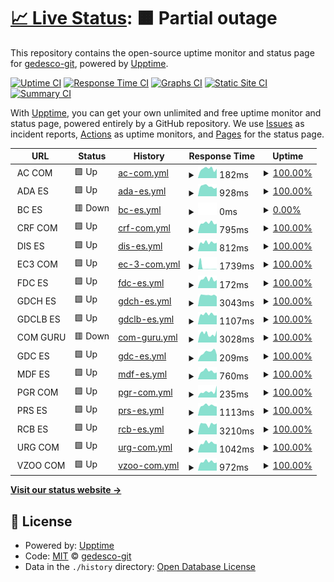 # [📈 Live Status](https://demo.upptime.js.org): <!--live status--> **🟧 Partial outage**

This repository contains the open-source uptime monitor and status page for [gedesco-git](https://demo.upptime.js.org), powered by [Upptime](https://github.com/upptime/upptime).

[![Uptime CI](https://github.com/gedesco-git/uptime/workflows/Uptime%20CI/badge.svg)](https://github.com/gedesco-git/uptime/actions?query=workflow%3A%22Uptime+CI%22)
[![Response Time CI](https://github.com/gedesco-git/uptime/workflows/Response%20Time%20CI/badge.svg)](https://github.com/gedesco-git/uptime/actions?query=workflow%3A%22Response+Time+CI%22)
[![Graphs CI](https://github.com/gedesco-git/uptime/workflows/Graphs%20CI/badge.svg)](https://github.com/gedesco-git/uptime/actions?query=workflow%3A%22Graphs+CI%22)
[![Static Site CI](https://github.com/gedesco-git/uptime/workflows/Static%20Site%20CI/badge.svg)](https://github.com/gedesco-git/uptime/actions?query=workflow%3A%22Static+Site+CI%22)
[![Summary CI](https://github.com/gedesco-git/uptime/workflows/Summary%20CI/badge.svg)](https://github.com/gedesco-git/uptime/actions?query=workflow%3A%22Summary+CI%22)

With [Upptime](https://upptime.js.org), you can get your own unlimited and free uptime monitor and status page, powered entirely by a GitHub repository. We use [Issues](https://github.com/gedesco-git/uptime/issues) as incident reports, [Actions](https://github.com/gedesco-git/uptime/actions) as uptime monitors, and [Pages](https://demo.upptime.js.org) for the status page.

<!--start: status pages-->
<!-- This summary is generated by Upptime (https://github.com/upptime/upptime) -->
<!-- Do not edit this manually, your changes will be overwritten -->
<!-- prettier-ignore -->
| URL | Status | History | Response Time | Uptime |
| --- | ------ | ------- | ------------- | ------ |
| <img alt="" src="https://icons.duckduckgo.com/ip3/null.ico" height="13"> AC COM | 🟩 Up | [ac-com.yml](https://github.com/gedesco-git/uptime/commits/HEAD/history/ac-com.yml) | <details><summary><img alt="Response time graph" src="./graphs/ac-com/response-time-week.png" height="20"> 182ms</summary><br><a href="https://gedesco-git.github.io/uptime/history/ac-com"><img alt="Response time 354" src="https://img.shields.io/endpoint?url=https%3A%2F%2Fraw.githubusercontent.com%2Fgedesco-git%2Fuptime%2FHEAD%2Fapi%2Fac-com%2Fresponse-time.json"></a><br><a href="https://gedesco-git.github.io/uptime/history/ac-com"><img alt="24-hour response time 184" src="https://img.shields.io/endpoint?url=https%3A%2F%2Fraw.githubusercontent.com%2Fgedesco-git%2Fuptime%2FHEAD%2Fapi%2Fac-com%2Fresponse-time-day.json"></a><br><a href="https://gedesco-git.github.io/uptime/history/ac-com"><img alt="7-day response time 182" src="https://img.shields.io/endpoint?url=https%3A%2F%2Fraw.githubusercontent.com%2Fgedesco-git%2Fuptime%2FHEAD%2Fapi%2Fac-com%2Fresponse-time-week.json"></a><br><a href="https://gedesco-git.github.io/uptime/history/ac-com"><img alt="30-day response time 201" src="https://img.shields.io/endpoint?url=https%3A%2F%2Fraw.githubusercontent.com%2Fgedesco-git%2Fuptime%2FHEAD%2Fapi%2Fac-com%2Fresponse-time-month.json"></a><br><a href="https://gedesco-git.github.io/uptime/history/ac-com"><img alt="1-year response time 246" src="https://img.shields.io/endpoint?url=https%3A%2F%2Fraw.githubusercontent.com%2Fgedesco-git%2Fuptime%2FHEAD%2Fapi%2Fac-com%2Fresponse-time-year.json"></a></details> | <details><summary><a href="https://gedesco-git.github.io/uptime/history/ac-com">100.00%</a></summary><a href="https://gedesco-git.github.io/uptime/history/ac-com"><img alt="All-time uptime 99.99%" src="https://img.shields.io/endpoint?url=https%3A%2F%2Fraw.githubusercontent.com%2Fgedesco-git%2Fuptime%2FHEAD%2Fapi%2Fac-com%2Fuptime.json"></a><br><a href="https://gedesco-git.github.io/uptime/history/ac-com"><img alt="24-hour uptime 100.00%" src="https://img.shields.io/endpoint?url=https%3A%2F%2Fraw.githubusercontent.com%2Fgedesco-git%2Fuptime%2FHEAD%2Fapi%2Fac-com%2Fuptime-day.json"></a><br><a href="https://gedesco-git.github.io/uptime/history/ac-com"><img alt="7-day uptime 100.00%" src="https://img.shields.io/endpoint?url=https%3A%2F%2Fraw.githubusercontent.com%2Fgedesco-git%2Fuptime%2FHEAD%2Fapi%2Fac-com%2Fuptime-week.json"></a><br><a href="https://gedesco-git.github.io/uptime/history/ac-com"><img alt="30-day uptime 100.00%" src="https://img.shields.io/endpoint?url=https%3A%2F%2Fraw.githubusercontent.com%2Fgedesco-git%2Fuptime%2FHEAD%2Fapi%2Fac-com%2Fuptime-month.json"></a><br><a href="https://gedesco-git.github.io/uptime/history/ac-com"><img alt="1-year uptime 100.00%" src="https://img.shields.io/endpoint?url=https%3A%2F%2Fraw.githubusercontent.com%2Fgedesco-git%2Fuptime%2FHEAD%2Fapi%2Fac-com%2Fuptime-year.json"></a></details>
| <img alt="" src="https://icons.duckduckgo.com/ip3/null.ico" height="13"> ADA ES | 🟩 Up | [ada-es.yml](https://github.com/gedesco-git/uptime/commits/HEAD/history/ada-es.yml) | <details><summary><img alt="Response time graph" src="./graphs/ada-es/response-time-week.png" height="20"> 928ms</summary><br><a href="https://gedesco-git.github.io/uptime/history/ada-es"><img alt="Response time 1325" src="https://img.shields.io/endpoint?url=https%3A%2F%2Fraw.githubusercontent.com%2Fgedesco-git%2Fuptime%2FHEAD%2Fapi%2Fada-es%2Fresponse-time.json"></a><br><a href="https://gedesco-git.github.io/uptime/history/ada-es"><img alt="24-hour response time 810" src="https://img.shields.io/endpoint?url=https%3A%2F%2Fraw.githubusercontent.com%2Fgedesco-git%2Fuptime%2FHEAD%2Fapi%2Fada-es%2Fresponse-time-day.json"></a><br><a href="https://gedesco-git.github.io/uptime/history/ada-es"><img alt="7-day response time 928" src="https://img.shields.io/endpoint?url=https%3A%2F%2Fraw.githubusercontent.com%2Fgedesco-git%2Fuptime%2FHEAD%2Fapi%2Fada-es%2Fresponse-time-week.json"></a><br><a href="https://gedesco-git.github.io/uptime/history/ada-es"><img alt="30-day response time 1026" src="https://img.shields.io/endpoint?url=https%3A%2F%2Fraw.githubusercontent.com%2Fgedesco-git%2Fuptime%2FHEAD%2Fapi%2Fada-es%2Fresponse-time-month.json"></a><br><a href="https://gedesco-git.github.io/uptime/history/ada-es"><img alt="1-year response time 1161" src="https://img.shields.io/endpoint?url=https%3A%2F%2Fraw.githubusercontent.com%2Fgedesco-git%2Fuptime%2FHEAD%2Fapi%2Fada-es%2Fresponse-time-year.json"></a></details> | <details><summary><a href="https://gedesco-git.github.io/uptime/history/ada-es">100.00%</a></summary><a href="https://gedesco-git.github.io/uptime/history/ada-es"><img alt="All-time uptime 99.93%" src="https://img.shields.io/endpoint?url=https%3A%2F%2Fraw.githubusercontent.com%2Fgedesco-git%2Fuptime%2FHEAD%2Fapi%2Fada-es%2Fuptime.json"></a><br><a href="https://gedesco-git.github.io/uptime/history/ada-es"><img alt="24-hour uptime 100.00%" src="https://img.shields.io/endpoint?url=https%3A%2F%2Fraw.githubusercontent.com%2Fgedesco-git%2Fuptime%2FHEAD%2Fapi%2Fada-es%2Fuptime-day.json"></a><br><a href="https://gedesco-git.github.io/uptime/history/ada-es"><img alt="7-day uptime 100.00%" src="https://img.shields.io/endpoint?url=https%3A%2F%2Fraw.githubusercontent.com%2Fgedesco-git%2Fuptime%2FHEAD%2Fapi%2Fada-es%2Fuptime-week.json"></a><br><a href="https://gedesco-git.github.io/uptime/history/ada-es"><img alt="30-day uptime 100.00%" src="https://img.shields.io/endpoint?url=https%3A%2F%2Fraw.githubusercontent.com%2Fgedesco-git%2Fuptime%2FHEAD%2Fapi%2Fada-es%2Fuptime-month.json"></a><br><a href="https://gedesco-git.github.io/uptime/history/ada-es"><img alt="1-year uptime 99.98%" src="https://img.shields.io/endpoint?url=https%3A%2F%2Fraw.githubusercontent.com%2Fgedesco-git%2Fuptime%2FHEAD%2Fapi%2Fada-es%2Fuptime-year.json"></a></details>
| <img alt="" src="https://icons.duckduckgo.com/ip3/null.ico" height="13"> BC ES | 🟥 Down | [bc-es.yml](https://github.com/gedesco-git/uptime/commits/HEAD/history/bc-es.yml) | <details><summary><img alt="Response time graph" src="./graphs/bc-es/response-time-week.png" height="20"> 0ms</summary><br><a href="https://gedesco-git.github.io/uptime/history/bc-es"><img alt="Response time 1588" src="https://img.shields.io/endpoint?url=https%3A%2F%2Fraw.githubusercontent.com%2Fgedesco-git%2Fuptime%2FHEAD%2Fapi%2Fbc-es%2Fresponse-time.json"></a><br><a href="https://gedesco-git.github.io/uptime/history/bc-es"><img alt="24-hour response time 0" src="https://img.shields.io/endpoint?url=https%3A%2F%2Fraw.githubusercontent.com%2Fgedesco-git%2Fuptime%2FHEAD%2Fapi%2Fbc-es%2Fresponse-time-day.json"></a><br><a href="https://gedesco-git.github.io/uptime/history/bc-es"><img alt="7-day response time 0" src="https://img.shields.io/endpoint?url=https%3A%2F%2Fraw.githubusercontent.com%2Fgedesco-git%2Fuptime%2FHEAD%2Fapi%2Fbc-es%2Fresponse-time-week.json"></a><br><a href="https://gedesco-git.github.io/uptime/history/bc-es"><img alt="30-day response time 0" src="https://img.shields.io/endpoint?url=https%3A%2F%2Fraw.githubusercontent.com%2Fgedesco-git%2Fuptime%2FHEAD%2Fapi%2Fbc-es%2Fresponse-time-month.json"></a><br><a href="https://gedesco-git.github.io/uptime/history/bc-es"><img alt="1-year response time 1148" src="https://img.shields.io/endpoint?url=https%3A%2F%2Fraw.githubusercontent.com%2Fgedesco-git%2Fuptime%2FHEAD%2Fapi%2Fbc-es%2Fresponse-time-year.json"></a></details> | <details><summary><a href="https://gedesco-git.github.io/uptime/history/bc-es">0.00%</a></summary><a href="https://gedesco-git.github.io/uptime/history/bc-es"><img alt="All-time uptime 58.24%" src="https://img.shields.io/endpoint?url=https%3A%2F%2Fraw.githubusercontent.com%2Fgedesco-git%2Fuptime%2FHEAD%2Fapi%2Fbc-es%2Fuptime.json"></a><br><a href="https://gedesco-git.github.io/uptime/history/bc-es"><img alt="24-hour uptime 0.00%" src="https://img.shields.io/endpoint?url=https%3A%2F%2Fraw.githubusercontent.com%2Fgedesco-git%2Fuptime%2FHEAD%2Fapi%2Fbc-es%2Fuptime-day.json"></a><br><a href="https://gedesco-git.github.io/uptime/history/bc-es"><img alt="7-day uptime 0.00%" src="https://img.shields.io/endpoint?url=https%3A%2F%2Fraw.githubusercontent.com%2Fgedesco-git%2Fuptime%2FHEAD%2Fapi%2Fbc-es%2Fuptime-week.json"></a><br><a href="https://gedesco-git.github.io/uptime/history/bc-es"><img alt="30-day uptime 1.38%" src="https://img.shields.io/endpoint?url=https%3A%2F%2Fraw.githubusercontent.com%2Fgedesco-git%2Fuptime%2FHEAD%2Fapi%2Fbc-es%2Fuptime-month.json"></a><br><a href="https://gedesco-git.github.io/uptime/history/bc-es"><img alt="1-year uptime 46.84%" src="https://img.shields.io/endpoint?url=https%3A%2F%2Fraw.githubusercontent.com%2Fgedesco-git%2Fuptime%2FHEAD%2Fapi%2Fbc-es%2Fuptime-year.json"></a></details>
| <img alt="" src="https://icons.duckduckgo.com/ip3/null.ico" height="13"> CRF COM | 🟩 Up | [crf-com.yml](https://github.com/gedesco-git/uptime/commits/HEAD/history/crf-com.yml) | <details><summary><img alt="Response time graph" src="./graphs/crf-com/response-time-week.png" height="20"> 795ms</summary><br><a href="https://gedesco-git.github.io/uptime/history/crf-com"><img alt="Response time 909" src="https://img.shields.io/endpoint?url=https%3A%2F%2Fraw.githubusercontent.com%2Fgedesco-git%2Fuptime%2FHEAD%2Fapi%2Fcrf-com%2Fresponse-time.json"></a><br><a href="https://gedesco-git.github.io/uptime/history/crf-com"><img alt="24-hour response time 736" src="https://img.shields.io/endpoint?url=https%3A%2F%2Fraw.githubusercontent.com%2Fgedesco-git%2Fuptime%2FHEAD%2Fapi%2Fcrf-com%2Fresponse-time-day.json"></a><br><a href="https://gedesco-git.github.io/uptime/history/crf-com"><img alt="7-day response time 795" src="https://img.shields.io/endpoint?url=https%3A%2F%2Fraw.githubusercontent.com%2Fgedesco-git%2Fuptime%2FHEAD%2Fapi%2Fcrf-com%2Fresponse-time-week.json"></a><br><a href="https://gedesco-git.github.io/uptime/history/crf-com"><img alt="30-day response time 850" src="https://img.shields.io/endpoint?url=https%3A%2F%2Fraw.githubusercontent.com%2Fgedesco-git%2Fuptime%2FHEAD%2Fapi%2Fcrf-com%2Fresponse-time-month.json"></a><br><a href="https://gedesco-git.github.io/uptime/history/crf-com"><img alt="1-year response time 957" src="https://img.shields.io/endpoint?url=https%3A%2F%2Fraw.githubusercontent.com%2Fgedesco-git%2Fuptime%2FHEAD%2Fapi%2Fcrf-com%2Fresponse-time-year.json"></a></details> | <details><summary><a href="https://gedesco-git.github.io/uptime/history/crf-com">100.00%</a></summary><a href="https://gedesco-git.github.io/uptime/history/crf-com"><img alt="All-time uptime 99.98%" src="https://img.shields.io/endpoint?url=https%3A%2F%2Fraw.githubusercontent.com%2Fgedesco-git%2Fuptime%2FHEAD%2Fapi%2Fcrf-com%2Fuptime.json"></a><br><a href="https://gedesco-git.github.io/uptime/history/crf-com"><img alt="24-hour uptime 100.00%" src="https://img.shields.io/endpoint?url=https%3A%2F%2Fraw.githubusercontent.com%2Fgedesco-git%2Fuptime%2FHEAD%2Fapi%2Fcrf-com%2Fuptime-day.json"></a><br><a href="https://gedesco-git.github.io/uptime/history/crf-com"><img alt="7-day uptime 100.00%" src="https://img.shields.io/endpoint?url=https%3A%2F%2Fraw.githubusercontent.com%2Fgedesco-git%2Fuptime%2FHEAD%2Fapi%2Fcrf-com%2Fuptime-week.json"></a><br><a href="https://gedesco-git.github.io/uptime/history/crf-com"><img alt="30-day uptime 100.00%" src="https://img.shields.io/endpoint?url=https%3A%2F%2Fraw.githubusercontent.com%2Fgedesco-git%2Fuptime%2FHEAD%2Fapi%2Fcrf-com%2Fuptime-month.json"></a><br><a href="https://gedesco-git.github.io/uptime/history/crf-com"><img alt="1-year uptime 99.98%" src="https://img.shields.io/endpoint?url=https%3A%2F%2Fraw.githubusercontent.com%2Fgedesco-git%2Fuptime%2FHEAD%2Fapi%2Fcrf-com%2Fuptime-year.json"></a></details>
| <img alt="" src="https://icons.duckduckgo.com/ip3/null.ico" height="13"> DIS ES | 🟩 Up | [dis-es.yml](https://github.com/gedesco-git/uptime/commits/HEAD/history/dis-es.yml) | <details><summary><img alt="Response time graph" src="./graphs/dis-es/response-time-week.png" height="20"> 812ms</summary><br><a href="https://gedesco-git.github.io/uptime/history/dis-es"><img alt="Response time 933" src="https://img.shields.io/endpoint?url=https%3A%2F%2Fraw.githubusercontent.com%2Fgedesco-git%2Fuptime%2FHEAD%2Fapi%2Fdis-es%2Fresponse-time.json"></a><br><a href="https://gedesco-git.github.io/uptime/history/dis-es"><img alt="24-hour response time 788" src="https://img.shields.io/endpoint?url=https%3A%2F%2Fraw.githubusercontent.com%2Fgedesco-git%2Fuptime%2FHEAD%2Fapi%2Fdis-es%2Fresponse-time-day.json"></a><br><a href="https://gedesco-git.github.io/uptime/history/dis-es"><img alt="7-day response time 812" src="https://img.shields.io/endpoint?url=https%3A%2F%2Fraw.githubusercontent.com%2Fgedesco-git%2Fuptime%2FHEAD%2Fapi%2Fdis-es%2Fresponse-time-week.json"></a><br><a href="https://gedesco-git.github.io/uptime/history/dis-es"><img alt="30-day response time 867" src="https://img.shields.io/endpoint?url=https%3A%2F%2Fraw.githubusercontent.com%2Fgedesco-git%2Fuptime%2FHEAD%2Fapi%2Fdis-es%2Fresponse-time-month.json"></a><br><a href="https://gedesco-git.github.io/uptime/history/dis-es"><img alt="1-year response time 956" src="https://img.shields.io/endpoint?url=https%3A%2F%2Fraw.githubusercontent.com%2Fgedesco-git%2Fuptime%2FHEAD%2Fapi%2Fdis-es%2Fresponse-time-year.json"></a></details> | <details><summary><a href="https://gedesco-git.github.io/uptime/history/dis-es">100.00%</a></summary><a href="https://gedesco-git.github.io/uptime/history/dis-es"><img alt="All-time uptime 99.98%" src="https://img.shields.io/endpoint?url=https%3A%2F%2Fraw.githubusercontent.com%2Fgedesco-git%2Fuptime%2FHEAD%2Fapi%2Fdis-es%2Fuptime.json"></a><br><a href="https://gedesco-git.github.io/uptime/history/dis-es"><img alt="24-hour uptime 100.00%" src="https://img.shields.io/endpoint?url=https%3A%2F%2Fraw.githubusercontent.com%2Fgedesco-git%2Fuptime%2FHEAD%2Fapi%2Fdis-es%2Fuptime-day.json"></a><br><a href="https://gedesco-git.github.io/uptime/history/dis-es"><img alt="7-day uptime 100.00%" src="https://img.shields.io/endpoint?url=https%3A%2F%2Fraw.githubusercontent.com%2Fgedesco-git%2Fuptime%2FHEAD%2Fapi%2Fdis-es%2Fuptime-week.json"></a><br><a href="https://gedesco-git.github.io/uptime/history/dis-es"><img alt="30-day uptime 100.00%" src="https://img.shields.io/endpoint?url=https%3A%2F%2Fraw.githubusercontent.com%2Fgedesco-git%2Fuptime%2FHEAD%2Fapi%2Fdis-es%2Fuptime-month.json"></a><br><a href="https://gedesco-git.github.io/uptime/history/dis-es"><img alt="1-year uptime 99.98%" src="https://img.shields.io/endpoint?url=https%3A%2F%2Fraw.githubusercontent.com%2Fgedesco-git%2Fuptime%2FHEAD%2Fapi%2Fdis-es%2Fuptime-year.json"></a></details>
| <img alt="" src="https://icons.duckduckgo.com/ip3/null.ico" height="13"> EC3 COM | 🟩 Up | [ec-3-com.yml](https://github.com/gedesco-git/uptime/commits/HEAD/history/ec-3-com.yml) | <details><summary><img alt="Response time graph" src="./graphs/ec-3-com/response-time-week.png" height="20"> 1739ms</summary><br><a href="https://gedesco-git.github.io/uptime/history/ec-3-com"><img alt="Response time 1113" src="https://img.shields.io/endpoint?url=https%3A%2F%2Fraw.githubusercontent.com%2Fgedesco-git%2Fuptime%2FHEAD%2Fapi%2Fec-3-com%2Fresponse-time.json"></a><br><a href="https://gedesco-git.github.io/uptime/history/ec-3-com"><img alt="24-hour response time 178" src="https://img.shields.io/endpoint?url=https%3A%2F%2Fraw.githubusercontent.com%2Fgedesco-git%2Fuptime%2FHEAD%2Fapi%2Fec-3-com%2Fresponse-time-day.json"></a><br><a href="https://gedesco-git.github.io/uptime/history/ec-3-com"><img alt="7-day response time 1739" src="https://img.shields.io/endpoint?url=https%3A%2F%2Fraw.githubusercontent.com%2Fgedesco-git%2Fuptime%2FHEAD%2Fapi%2Fec-3-com%2Fresponse-time-week.json"></a><br><a href="https://gedesco-git.github.io/uptime/history/ec-3-com"><img alt="30-day response time 1236" src="https://img.shields.io/endpoint?url=https%3A%2F%2Fraw.githubusercontent.com%2Fgedesco-git%2Fuptime%2FHEAD%2Fapi%2Fec-3-com%2Fresponse-time-month.json"></a><br><a href="https://gedesco-git.github.io/uptime/history/ec-3-com"><img alt="1-year response time 724" src="https://img.shields.io/endpoint?url=https%3A%2F%2Fraw.githubusercontent.com%2Fgedesco-git%2Fuptime%2FHEAD%2Fapi%2Fec-3-com%2Fresponse-time-year.json"></a></details> | <details><summary><a href="https://gedesco-git.github.io/uptime/history/ec-3-com">100.00%</a></summary><a href="https://gedesco-git.github.io/uptime/history/ec-3-com"><img alt="All-time uptime 99.96%" src="https://img.shields.io/endpoint?url=https%3A%2F%2Fraw.githubusercontent.com%2Fgedesco-git%2Fuptime%2FHEAD%2Fapi%2Fec-3-com%2Fuptime.json"></a><br><a href="https://gedesco-git.github.io/uptime/history/ec-3-com"><img alt="24-hour uptime 100.00%" src="https://img.shields.io/endpoint?url=https%3A%2F%2Fraw.githubusercontent.com%2Fgedesco-git%2Fuptime%2FHEAD%2Fapi%2Fec-3-com%2Fuptime-day.json"></a><br><a href="https://gedesco-git.github.io/uptime/history/ec-3-com"><img alt="7-day uptime 100.00%" src="https://img.shields.io/endpoint?url=https%3A%2F%2Fraw.githubusercontent.com%2Fgedesco-git%2Fuptime%2FHEAD%2Fapi%2Fec-3-com%2Fuptime-week.json"></a><br><a href="https://gedesco-git.github.io/uptime/history/ec-3-com"><img alt="30-day uptime 99.96%" src="https://img.shields.io/endpoint?url=https%3A%2F%2Fraw.githubusercontent.com%2Fgedesco-git%2Fuptime%2FHEAD%2Fapi%2Fec-3-com%2Fuptime-month.json"></a><br><a href="https://gedesco-git.github.io/uptime/history/ec-3-com"><img alt="1-year uptime 99.96%" src="https://img.shields.io/endpoint?url=https%3A%2F%2Fraw.githubusercontent.com%2Fgedesco-git%2Fuptime%2FHEAD%2Fapi%2Fec-3-com%2Fuptime-year.json"></a></details>
| <img alt="" src="https://icons.duckduckgo.com/ip3/null.ico" height="13"> FDC ES | 🟩 Up | [fdc-es.yml](https://github.com/gedesco-git/uptime/commits/HEAD/history/fdc-es.yml) | <details><summary><img alt="Response time graph" src="./graphs/fdc-es/response-time-week.png" height="20"> 172ms</summary><br><a href="https://gedesco-git.github.io/uptime/history/fdc-es"><img alt="Response time 421" src="https://img.shields.io/endpoint?url=https%3A%2F%2Fraw.githubusercontent.com%2Fgedesco-git%2Fuptime%2FHEAD%2Fapi%2Ffdc-es%2Fresponse-time.json"></a><br><a href="https://gedesco-git.github.io/uptime/history/fdc-es"><img alt="24-hour response time 158" src="https://img.shields.io/endpoint?url=https%3A%2F%2Fraw.githubusercontent.com%2Fgedesco-git%2Fuptime%2FHEAD%2Fapi%2Ffdc-es%2Fresponse-time-day.json"></a><br><a href="https://gedesco-git.github.io/uptime/history/fdc-es"><img alt="7-day response time 172" src="https://img.shields.io/endpoint?url=https%3A%2F%2Fraw.githubusercontent.com%2Fgedesco-git%2Fuptime%2FHEAD%2Fapi%2Ffdc-es%2Fresponse-time-week.json"></a><br><a href="https://gedesco-git.github.io/uptime/history/fdc-es"><img alt="30-day response time 214" src="https://img.shields.io/endpoint?url=https%3A%2F%2Fraw.githubusercontent.com%2Fgedesco-git%2Fuptime%2FHEAD%2Fapi%2Ffdc-es%2Fresponse-time-month.json"></a><br><a href="https://gedesco-git.github.io/uptime/history/fdc-es"><img alt="1-year response time 282" src="https://img.shields.io/endpoint?url=https%3A%2F%2Fraw.githubusercontent.com%2Fgedesco-git%2Fuptime%2FHEAD%2Fapi%2Ffdc-es%2Fresponse-time-year.json"></a></details> | <details><summary><a href="https://gedesco-git.github.io/uptime/history/fdc-es">100.00%</a></summary><a href="https://gedesco-git.github.io/uptime/history/fdc-es"><img alt="All-time uptime 99.99%" src="https://img.shields.io/endpoint?url=https%3A%2F%2Fraw.githubusercontent.com%2Fgedesco-git%2Fuptime%2FHEAD%2Fapi%2Ffdc-es%2Fuptime.json"></a><br><a href="https://gedesco-git.github.io/uptime/history/fdc-es"><img alt="24-hour uptime 100.00%" src="https://img.shields.io/endpoint?url=https%3A%2F%2Fraw.githubusercontent.com%2Fgedesco-git%2Fuptime%2FHEAD%2Fapi%2Ffdc-es%2Fuptime-day.json"></a><br><a href="https://gedesco-git.github.io/uptime/history/fdc-es"><img alt="7-day uptime 100.00%" src="https://img.shields.io/endpoint?url=https%3A%2F%2Fraw.githubusercontent.com%2Fgedesco-git%2Fuptime%2FHEAD%2Fapi%2Ffdc-es%2Fuptime-week.json"></a><br><a href="https://gedesco-git.github.io/uptime/history/fdc-es"><img alt="30-day uptime 100.00%" src="https://img.shields.io/endpoint?url=https%3A%2F%2Fraw.githubusercontent.com%2Fgedesco-git%2Fuptime%2FHEAD%2Fapi%2Ffdc-es%2Fuptime-month.json"></a><br><a href="https://gedesco-git.github.io/uptime/history/fdc-es"><img alt="1-year uptime 100.00%" src="https://img.shields.io/endpoint?url=https%3A%2F%2Fraw.githubusercontent.com%2Fgedesco-git%2Fuptime%2FHEAD%2Fapi%2Ffdc-es%2Fuptime-year.json"></a></details>
| <img alt="" src="https://icons.duckduckgo.com/ip3/null.ico" height="13"> GDCH ES | 🟩 Up | [gdch-es.yml](https://github.com/gedesco-git/uptime/commits/HEAD/history/gdch-es.yml) | <details><summary><img alt="Response time graph" src="./graphs/gdch-es/response-time-week.png" height="20"> 3043ms</summary><br><a href="https://gedesco-git.github.io/uptime/history/gdch-es"><img alt="Response time 2818" src="https://img.shields.io/endpoint?url=https%3A%2F%2Fraw.githubusercontent.com%2Fgedesco-git%2Fuptime%2FHEAD%2Fapi%2Fgdch-es%2Fresponse-time.json"></a><br><a href="https://gedesco-git.github.io/uptime/history/gdch-es"><img alt="24-hour response time 2659" src="https://img.shields.io/endpoint?url=https%3A%2F%2Fraw.githubusercontent.com%2Fgedesco-git%2Fuptime%2FHEAD%2Fapi%2Fgdch-es%2Fresponse-time-day.json"></a><br><a href="https://gedesco-git.github.io/uptime/history/gdch-es"><img alt="7-day response time 3043" src="https://img.shields.io/endpoint?url=https%3A%2F%2Fraw.githubusercontent.com%2Fgedesco-git%2Fuptime%2FHEAD%2Fapi%2Fgdch-es%2Fresponse-time-week.json"></a><br><a href="https://gedesco-git.github.io/uptime/history/gdch-es"><img alt="30-day response time 2930" src="https://img.shields.io/endpoint?url=https%3A%2F%2Fraw.githubusercontent.com%2Fgedesco-git%2Fuptime%2FHEAD%2Fapi%2Fgdch-es%2Fresponse-time-month.json"></a><br><a href="https://gedesco-git.github.io/uptime/history/gdch-es"><img alt="1-year response time 2918" src="https://img.shields.io/endpoint?url=https%3A%2F%2Fraw.githubusercontent.com%2Fgedesco-git%2Fuptime%2FHEAD%2Fapi%2Fgdch-es%2Fresponse-time-year.json"></a></details> | <details><summary><a href="https://gedesco-git.github.io/uptime/history/gdch-es">100.00%</a></summary><a href="https://gedesco-git.github.io/uptime/history/gdch-es"><img alt="All-time uptime 99.94%" src="https://img.shields.io/endpoint?url=https%3A%2F%2Fraw.githubusercontent.com%2Fgedesco-git%2Fuptime%2FHEAD%2Fapi%2Fgdch-es%2Fuptime.json"></a><br><a href="https://gedesco-git.github.io/uptime/history/gdch-es"><img alt="24-hour uptime 100.00%" src="https://img.shields.io/endpoint?url=https%3A%2F%2Fraw.githubusercontent.com%2Fgedesco-git%2Fuptime%2FHEAD%2Fapi%2Fgdch-es%2Fuptime-day.json"></a><br><a href="https://gedesco-git.github.io/uptime/history/gdch-es"><img alt="7-day uptime 100.00%" src="https://img.shields.io/endpoint?url=https%3A%2F%2Fraw.githubusercontent.com%2Fgedesco-git%2Fuptime%2FHEAD%2Fapi%2Fgdch-es%2Fuptime-week.json"></a><br><a href="https://gedesco-git.github.io/uptime/history/gdch-es"><img alt="30-day uptime 100.00%" src="https://img.shields.io/endpoint?url=https%3A%2F%2Fraw.githubusercontent.com%2Fgedesco-git%2Fuptime%2FHEAD%2Fapi%2Fgdch-es%2Fuptime-month.json"></a><br><a href="https://gedesco-git.github.io/uptime/history/gdch-es"><img alt="1-year uptime 99.98%" src="https://img.shields.io/endpoint?url=https%3A%2F%2Fraw.githubusercontent.com%2Fgedesco-git%2Fuptime%2FHEAD%2Fapi%2Fgdch-es%2Fuptime-year.json"></a></details>
| <img alt="" src="https://icons.duckduckgo.com/ip3/null.ico" height="13"> GDCLB ES | 🟩 Up | [gdclb-es.yml](https://github.com/gedesco-git/uptime/commits/HEAD/history/gdclb-es.yml) | <details><summary><img alt="Response time graph" src="./graphs/gdclb-es/response-time-week.png" height="20"> 1107ms</summary><br><a href="https://gedesco-git.github.io/uptime/history/gdclb-es"><img alt="Response time 1536" src="https://img.shields.io/endpoint?url=https%3A%2F%2Fraw.githubusercontent.com%2Fgedesco-git%2Fuptime%2FHEAD%2Fapi%2Fgdclb-es%2Fresponse-time.json"></a><br><a href="https://gedesco-git.github.io/uptime/history/gdclb-es"><img alt="24-hour response time 1000" src="https://img.shields.io/endpoint?url=https%3A%2F%2Fraw.githubusercontent.com%2Fgedesco-git%2Fuptime%2FHEAD%2Fapi%2Fgdclb-es%2Fresponse-time-day.json"></a><br><a href="https://gedesco-git.github.io/uptime/history/gdclb-es"><img alt="7-day response time 1107" src="https://img.shields.io/endpoint?url=https%3A%2F%2Fraw.githubusercontent.com%2Fgedesco-git%2Fuptime%2FHEAD%2Fapi%2Fgdclb-es%2Fresponse-time-week.json"></a><br><a href="https://gedesco-git.github.io/uptime/history/gdclb-es"><img alt="30-day response time 1202" src="https://img.shields.io/endpoint?url=https%3A%2F%2Fraw.githubusercontent.com%2Fgedesco-git%2Fuptime%2FHEAD%2Fapi%2Fgdclb-es%2Fresponse-time-month.json"></a><br><a href="https://gedesco-git.github.io/uptime/history/gdclb-es"><img alt="1-year response time 1431" src="https://img.shields.io/endpoint?url=https%3A%2F%2Fraw.githubusercontent.com%2Fgedesco-git%2Fuptime%2FHEAD%2Fapi%2Fgdclb-es%2Fresponse-time-year.json"></a></details> | <details><summary><a href="https://gedesco-git.github.io/uptime/history/gdclb-es">100.00%</a></summary><a href="https://gedesco-git.github.io/uptime/history/gdclb-es"><img alt="All-time uptime 99.82%" src="https://img.shields.io/endpoint?url=https%3A%2F%2Fraw.githubusercontent.com%2Fgedesco-git%2Fuptime%2FHEAD%2Fapi%2Fgdclb-es%2Fuptime.json"></a><br><a href="https://gedesco-git.github.io/uptime/history/gdclb-es"><img alt="24-hour uptime 100.00%" src="https://img.shields.io/endpoint?url=https%3A%2F%2Fraw.githubusercontent.com%2Fgedesco-git%2Fuptime%2FHEAD%2Fapi%2Fgdclb-es%2Fuptime-day.json"></a><br><a href="https://gedesco-git.github.io/uptime/history/gdclb-es"><img alt="7-day uptime 100.00%" src="https://img.shields.io/endpoint?url=https%3A%2F%2Fraw.githubusercontent.com%2Fgedesco-git%2Fuptime%2FHEAD%2Fapi%2Fgdclb-es%2Fuptime-week.json"></a><br><a href="https://gedesco-git.github.io/uptime/history/gdclb-es"><img alt="30-day uptime 100.00%" src="https://img.shields.io/endpoint?url=https%3A%2F%2Fraw.githubusercontent.com%2Fgedesco-git%2Fuptime%2FHEAD%2Fapi%2Fgdclb-es%2Fuptime-month.json"></a><br><a href="https://gedesco-git.github.io/uptime/history/gdclb-es"><img alt="1-year uptime 99.98%" src="https://img.shields.io/endpoint?url=https%3A%2F%2Fraw.githubusercontent.com%2Fgedesco-git%2Fuptime%2FHEAD%2Fapi%2Fgdclb-es%2Fuptime-year.json"></a></details>
| <img alt="" src="https://icons.duckduckgo.com/ip3/null.ico" height="13"> COM GURU | 🟥 Down | [com-guru.yml](https://github.com/gedesco-git/uptime/commits/HEAD/history/com-guru.yml) | <details><summary><img alt="Response time graph" src="./graphs/com-guru/response-time-week.png" height="20"> 3028ms</summary><br><a href="https://gedesco-git.github.io/uptime/history/com-guru"><img alt="Response time 3270" src="https://img.shields.io/endpoint?url=https%3A%2F%2Fraw.githubusercontent.com%2Fgedesco-git%2Fuptime%2FHEAD%2Fapi%2Fcom-guru%2Fresponse-time.json"></a><br><a href="https://gedesco-git.github.io/uptime/history/com-guru"><img alt="24-hour response time 3156" src="https://img.shields.io/endpoint?url=https%3A%2F%2Fraw.githubusercontent.com%2Fgedesco-git%2Fuptime%2FHEAD%2Fapi%2Fcom-guru%2Fresponse-time-day.json"></a><br><a href="https://gedesco-git.github.io/uptime/history/com-guru"><img alt="7-day response time 3028" src="https://img.shields.io/endpoint?url=https%3A%2F%2Fraw.githubusercontent.com%2Fgedesco-git%2Fuptime%2FHEAD%2Fapi%2Fcom-guru%2Fresponse-time-week.json"></a><br><a href="https://gedesco-git.github.io/uptime/history/com-guru"><img alt="30-day response time 3346" src="https://img.shields.io/endpoint?url=https%3A%2F%2Fraw.githubusercontent.com%2Fgedesco-git%2Fuptime%2FHEAD%2Fapi%2Fcom-guru%2Fresponse-time-month.json"></a><br><a href="https://gedesco-git.github.io/uptime/history/com-guru"><img alt="1-year response time 3507" src="https://img.shields.io/endpoint?url=https%3A%2F%2Fraw.githubusercontent.com%2Fgedesco-git%2Fuptime%2FHEAD%2Fapi%2Fcom-guru%2Fresponse-time-year.json"></a></details> | <details><summary><a href="https://gedesco-git.github.io/uptime/history/com-guru">100.00%</a></summary><a href="https://gedesco-git.github.io/uptime/history/com-guru"><img alt="All-time uptime 98.37%" src="https://img.shields.io/endpoint?url=https%3A%2F%2Fraw.githubusercontent.com%2Fgedesco-git%2Fuptime%2FHEAD%2Fapi%2Fcom-guru%2Fuptime.json"></a><br><a href="https://gedesco-git.github.io/uptime/history/com-guru"><img alt="24-hour uptime 99.97%" src="https://img.shields.io/endpoint?url=https%3A%2F%2Fraw.githubusercontent.com%2Fgedesco-git%2Fuptime%2FHEAD%2Fapi%2Fcom-guru%2Fuptime-day.json"></a><br><a href="https://gedesco-git.github.io/uptime/history/com-guru"><img alt="7-day uptime 100.00%" src="https://img.shields.io/endpoint?url=https%3A%2F%2Fraw.githubusercontent.com%2Fgedesco-git%2Fuptime%2FHEAD%2Fapi%2Fcom-guru%2Fuptime-week.json"></a><br><a href="https://gedesco-git.github.io/uptime/history/com-guru"><img alt="30-day uptime 99.56%" src="https://img.shields.io/endpoint?url=https%3A%2F%2Fraw.githubusercontent.com%2Fgedesco-git%2Fuptime%2FHEAD%2Fapi%2Fcom-guru%2Fuptime-month.json"></a><br><a href="https://gedesco-git.github.io/uptime/history/com-guru"><img alt="1-year uptime 98.20%" src="https://img.shields.io/endpoint?url=https%3A%2F%2Fraw.githubusercontent.com%2Fgedesco-git%2Fuptime%2FHEAD%2Fapi%2Fcom-guru%2Fuptime-year.json"></a></details>
| <img alt="" src="https://icons.duckduckgo.com/ip3/null.ico" height="13"> GDC ES | 🟩 Up | [gdc-es.yml](https://github.com/gedesco-git/uptime/commits/HEAD/history/gdc-es.yml) | <details><summary><img alt="Response time graph" src="./graphs/gdc-es/response-time-week.png" height="20"> 209ms</summary><br><a href="https://gedesco-git.github.io/uptime/history/gdc-es"><img alt="Response time 234" src="https://img.shields.io/endpoint?url=https%3A%2F%2Fraw.githubusercontent.com%2Fgedesco-git%2Fuptime%2FHEAD%2Fapi%2Fgdc-es%2Fresponse-time.json"></a><br><a href="https://gedesco-git.github.io/uptime/history/gdc-es"><img alt="24-hour response time 152" src="https://img.shields.io/endpoint?url=https%3A%2F%2Fraw.githubusercontent.com%2Fgedesco-git%2Fuptime%2FHEAD%2Fapi%2Fgdc-es%2Fresponse-time-day.json"></a><br><a href="https://gedesco-git.github.io/uptime/history/gdc-es"><img alt="7-day response time 209" src="https://img.shields.io/endpoint?url=https%3A%2F%2Fraw.githubusercontent.com%2Fgedesco-git%2Fuptime%2FHEAD%2Fapi%2Fgdc-es%2Fresponse-time-week.json"></a><br><a href="https://gedesco-git.github.io/uptime/history/gdc-es"><img alt="30-day response time 219" src="https://img.shields.io/endpoint?url=https%3A%2F%2Fraw.githubusercontent.com%2Fgedesco-git%2Fuptime%2FHEAD%2Fapi%2Fgdc-es%2Fresponse-time-month.json"></a><br><a href="https://gedesco-git.github.io/uptime/history/gdc-es"><img alt="1-year response time 246" src="https://img.shields.io/endpoint?url=https%3A%2F%2Fraw.githubusercontent.com%2Fgedesco-git%2Fuptime%2FHEAD%2Fapi%2Fgdc-es%2Fresponse-time-year.json"></a></details> | <details><summary><a href="https://gedesco-git.github.io/uptime/history/gdc-es">100.00%</a></summary><a href="https://gedesco-git.github.io/uptime/history/gdc-es"><img alt="All-time uptime 100.00%" src="https://img.shields.io/endpoint?url=https%3A%2F%2Fraw.githubusercontent.com%2Fgedesco-git%2Fuptime%2FHEAD%2Fapi%2Fgdc-es%2Fuptime.json"></a><br><a href="https://gedesco-git.github.io/uptime/history/gdc-es"><img alt="24-hour uptime 100.00%" src="https://img.shields.io/endpoint?url=https%3A%2F%2Fraw.githubusercontent.com%2Fgedesco-git%2Fuptime%2FHEAD%2Fapi%2Fgdc-es%2Fuptime-day.json"></a><br><a href="https://gedesco-git.github.io/uptime/history/gdc-es"><img alt="7-day uptime 100.00%" src="https://img.shields.io/endpoint?url=https%3A%2F%2Fraw.githubusercontent.com%2Fgedesco-git%2Fuptime%2FHEAD%2Fapi%2Fgdc-es%2Fuptime-week.json"></a><br><a href="https://gedesco-git.github.io/uptime/history/gdc-es"><img alt="30-day uptime 100.00%" src="https://img.shields.io/endpoint?url=https%3A%2F%2Fraw.githubusercontent.com%2Fgedesco-git%2Fuptime%2FHEAD%2Fapi%2Fgdc-es%2Fuptime-month.json"></a><br><a href="https://gedesco-git.github.io/uptime/history/gdc-es"><img alt="1-year uptime 100.00%" src="https://img.shields.io/endpoint?url=https%3A%2F%2Fraw.githubusercontent.com%2Fgedesco-git%2Fuptime%2FHEAD%2Fapi%2Fgdc-es%2Fuptime-year.json"></a></details>
| <img alt="" src="https://icons.duckduckgo.com/ip3/null.ico" height="13"> MDF ES | 🟩 Up | [mdf-es.yml](https://github.com/gedesco-git/uptime/commits/HEAD/history/mdf-es.yml) | <details><summary><img alt="Response time graph" src="./graphs/mdf-es/response-time-week.png" height="20"> 760ms</summary><br><a href="https://gedesco-git.github.io/uptime/history/mdf-es"><img alt="Response time 976" src="https://img.shields.io/endpoint?url=https%3A%2F%2Fraw.githubusercontent.com%2Fgedesco-git%2Fuptime%2FHEAD%2Fapi%2Fmdf-es%2Fresponse-time.json"></a><br><a href="https://gedesco-git.github.io/uptime/history/mdf-es"><img alt="24-hour response time 647" src="https://img.shields.io/endpoint?url=https%3A%2F%2Fraw.githubusercontent.com%2Fgedesco-git%2Fuptime%2FHEAD%2Fapi%2Fmdf-es%2Fresponse-time-day.json"></a><br><a href="https://gedesco-git.github.io/uptime/history/mdf-es"><img alt="7-day response time 760" src="https://img.shields.io/endpoint?url=https%3A%2F%2Fraw.githubusercontent.com%2Fgedesco-git%2Fuptime%2FHEAD%2Fapi%2Fmdf-es%2Fresponse-time-week.json"></a><br><a href="https://gedesco-git.github.io/uptime/history/mdf-es"><img alt="30-day response time 795" src="https://img.shields.io/endpoint?url=https%3A%2F%2Fraw.githubusercontent.com%2Fgedesco-git%2Fuptime%2FHEAD%2Fapi%2Fmdf-es%2Fresponse-time-month.json"></a><br><a href="https://gedesco-git.github.io/uptime/history/mdf-es"><img alt="1-year response time 889" src="https://img.shields.io/endpoint?url=https%3A%2F%2Fraw.githubusercontent.com%2Fgedesco-git%2Fuptime%2FHEAD%2Fapi%2Fmdf-es%2Fresponse-time-year.json"></a></details> | <details><summary><a href="https://gedesco-git.github.io/uptime/history/mdf-es">100.00%</a></summary><a href="https://gedesco-git.github.io/uptime/history/mdf-es"><img alt="All-time uptime 99.95%" src="https://img.shields.io/endpoint?url=https%3A%2F%2Fraw.githubusercontent.com%2Fgedesco-git%2Fuptime%2FHEAD%2Fapi%2Fmdf-es%2Fuptime.json"></a><br><a href="https://gedesco-git.github.io/uptime/history/mdf-es"><img alt="24-hour uptime 100.00%" src="https://img.shields.io/endpoint?url=https%3A%2F%2Fraw.githubusercontent.com%2Fgedesco-git%2Fuptime%2FHEAD%2Fapi%2Fmdf-es%2Fuptime-day.json"></a><br><a href="https://gedesco-git.github.io/uptime/history/mdf-es"><img alt="7-day uptime 100.00%" src="https://img.shields.io/endpoint?url=https%3A%2F%2Fraw.githubusercontent.com%2Fgedesco-git%2Fuptime%2FHEAD%2Fapi%2Fmdf-es%2Fuptime-week.json"></a><br><a href="https://gedesco-git.github.io/uptime/history/mdf-es"><img alt="30-day uptime 100.00%" src="https://img.shields.io/endpoint?url=https%3A%2F%2Fraw.githubusercontent.com%2Fgedesco-git%2Fuptime%2FHEAD%2Fapi%2Fmdf-es%2Fuptime-month.json"></a><br><a href="https://gedesco-git.github.io/uptime/history/mdf-es"><img alt="1-year uptime 99.99%" src="https://img.shields.io/endpoint?url=https%3A%2F%2Fraw.githubusercontent.com%2Fgedesco-git%2Fuptime%2FHEAD%2Fapi%2Fmdf-es%2Fuptime-year.json"></a></details>
| <img alt="" src="https://icons.duckduckgo.com/ip3/null.ico" height="13"> PGR COM | 🟩 Up | [pgr-com.yml](https://github.com/gedesco-git/uptime/commits/HEAD/history/pgr-com.yml) | <details><summary><img alt="Response time graph" src="./graphs/pgr-com/response-time-week.png" height="20"> 235ms</summary><br><a href="https://gedesco-git.github.io/uptime/history/pgr-com"><img alt="Response time 254" src="https://img.shields.io/endpoint?url=https%3A%2F%2Fraw.githubusercontent.com%2Fgedesco-git%2Fuptime%2FHEAD%2Fapi%2Fpgr-com%2Fresponse-time.json"></a><br><a href="https://gedesco-git.github.io/uptime/history/pgr-com"><img alt="24-hour response time 465" src="https://img.shields.io/endpoint?url=https%3A%2F%2Fraw.githubusercontent.com%2Fgedesco-git%2Fuptime%2FHEAD%2Fapi%2Fpgr-com%2Fresponse-time-day.json"></a><br><a href="https://gedesco-git.github.io/uptime/history/pgr-com"><img alt="7-day response time 235" src="https://img.shields.io/endpoint?url=https%3A%2F%2Fraw.githubusercontent.com%2Fgedesco-git%2Fuptime%2FHEAD%2Fapi%2Fpgr-com%2Fresponse-time-week.json"></a><br><a href="https://gedesco-git.github.io/uptime/history/pgr-com"><img alt="30-day response time 228" src="https://img.shields.io/endpoint?url=https%3A%2F%2Fraw.githubusercontent.com%2Fgedesco-git%2Fuptime%2FHEAD%2Fapi%2Fpgr-com%2Fresponse-time-month.json"></a><br><a href="https://gedesco-git.github.io/uptime/history/pgr-com"><img alt="1-year response time 238" src="https://img.shields.io/endpoint?url=https%3A%2F%2Fraw.githubusercontent.com%2Fgedesco-git%2Fuptime%2FHEAD%2Fapi%2Fpgr-com%2Fresponse-time-year.json"></a></details> | <details><summary><a href="https://gedesco-git.github.io/uptime/history/pgr-com">100.00%</a></summary><a href="https://gedesco-git.github.io/uptime/history/pgr-com"><img alt="All-time uptime 100.00%" src="https://img.shields.io/endpoint?url=https%3A%2F%2Fraw.githubusercontent.com%2Fgedesco-git%2Fuptime%2FHEAD%2Fapi%2Fpgr-com%2Fuptime.json"></a><br><a href="https://gedesco-git.github.io/uptime/history/pgr-com"><img alt="24-hour uptime 100.00%" src="https://img.shields.io/endpoint?url=https%3A%2F%2Fraw.githubusercontent.com%2Fgedesco-git%2Fuptime%2FHEAD%2Fapi%2Fpgr-com%2Fuptime-day.json"></a><br><a href="https://gedesco-git.github.io/uptime/history/pgr-com"><img alt="7-day uptime 100.00%" src="https://img.shields.io/endpoint?url=https%3A%2F%2Fraw.githubusercontent.com%2Fgedesco-git%2Fuptime%2FHEAD%2Fapi%2Fpgr-com%2Fuptime-week.json"></a><br><a href="https://gedesco-git.github.io/uptime/history/pgr-com"><img alt="30-day uptime 100.00%" src="https://img.shields.io/endpoint?url=https%3A%2F%2Fraw.githubusercontent.com%2Fgedesco-git%2Fuptime%2FHEAD%2Fapi%2Fpgr-com%2Fuptime-month.json"></a><br><a href="https://gedesco-git.github.io/uptime/history/pgr-com"><img alt="1-year uptime 100.00%" src="https://img.shields.io/endpoint?url=https%3A%2F%2Fraw.githubusercontent.com%2Fgedesco-git%2Fuptime%2FHEAD%2Fapi%2Fpgr-com%2Fuptime-year.json"></a></details>
| <img alt="" src="https://icons.duckduckgo.com/ip3/null.ico" height="13"> PRS ES | 🟩 Up | [prs-es.yml](https://github.com/gedesco-git/uptime/commits/HEAD/history/prs-es.yml) | <details><summary><img alt="Response time graph" src="./graphs/prs-es/response-time-week.png" height="20"> 1113ms</summary><br><a href="https://gedesco-git.github.io/uptime/history/prs-es"><img alt="Response time 1179" src="https://img.shields.io/endpoint?url=https%3A%2F%2Fraw.githubusercontent.com%2Fgedesco-git%2Fuptime%2FHEAD%2Fapi%2Fprs-es%2Fresponse-time.json"></a><br><a href="https://gedesco-git.github.io/uptime/history/prs-es"><img alt="24-hour response time 994" src="https://img.shields.io/endpoint?url=https%3A%2F%2Fraw.githubusercontent.com%2Fgedesco-git%2Fuptime%2FHEAD%2Fapi%2Fprs-es%2Fresponse-time-day.json"></a><br><a href="https://gedesco-git.github.io/uptime/history/prs-es"><img alt="7-day response time 1113" src="https://img.shields.io/endpoint?url=https%3A%2F%2Fraw.githubusercontent.com%2Fgedesco-git%2Fuptime%2FHEAD%2Fapi%2Fprs-es%2Fresponse-time-week.json"></a><br><a href="https://gedesco-git.github.io/uptime/history/prs-es"><img alt="30-day response time 1161" src="https://img.shields.io/endpoint?url=https%3A%2F%2Fraw.githubusercontent.com%2Fgedesco-git%2Fuptime%2FHEAD%2Fapi%2Fprs-es%2Fresponse-time-month.json"></a><br><a href="https://gedesco-git.github.io/uptime/history/prs-es"><img alt="1-year response time 1276" src="https://img.shields.io/endpoint?url=https%3A%2F%2Fraw.githubusercontent.com%2Fgedesco-git%2Fuptime%2FHEAD%2Fapi%2Fprs-es%2Fresponse-time-year.json"></a></details> | <details><summary><a href="https://gedesco-git.github.io/uptime/history/prs-es">100.00%</a></summary><a href="https://gedesco-git.github.io/uptime/history/prs-es"><img alt="All-time uptime 99.94%" src="https://img.shields.io/endpoint?url=https%3A%2F%2Fraw.githubusercontent.com%2Fgedesco-git%2Fuptime%2FHEAD%2Fapi%2Fprs-es%2Fuptime.json"></a><br><a href="https://gedesco-git.github.io/uptime/history/prs-es"><img alt="24-hour uptime 100.00%" src="https://img.shields.io/endpoint?url=https%3A%2F%2Fraw.githubusercontent.com%2Fgedesco-git%2Fuptime%2FHEAD%2Fapi%2Fprs-es%2Fuptime-day.json"></a><br><a href="https://gedesco-git.github.io/uptime/history/prs-es"><img alt="7-day uptime 100.00%" src="https://img.shields.io/endpoint?url=https%3A%2F%2Fraw.githubusercontent.com%2Fgedesco-git%2Fuptime%2FHEAD%2Fapi%2Fprs-es%2Fuptime-week.json"></a><br><a href="https://gedesco-git.github.io/uptime/history/prs-es"><img alt="30-day uptime 100.00%" src="https://img.shields.io/endpoint?url=https%3A%2F%2Fraw.githubusercontent.com%2Fgedesco-git%2Fuptime%2FHEAD%2Fapi%2Fprs-es%2Fuptime-month.json"></a><br><a href="https://gedesco-git.github.io/uptime/history/prs-es"><img alt="1-year uptime 99.99%" src="https://img.shields.io/endpoint?url=https%3A%2F%2Fraw.githubusercontent.com%2Fgedesco-git%2Fuptime%2FHEAD%2Fapi%2Fprs-es%2Fuptime-year.json"></a></details>
| <img alt="" src="https://icons.duckduckgo.com/ip3/null.ico" height="13"> RCB ES | 🟩 Up | [rcb-es.yml](https://github.com/gedesco-git/uptime/commits/HEAD/history/rcb-es.yml) | <details><summary><img alt="Response time graph" src="./graphs/rcb-es/response-time-week.png" height="20"> 3210ms</summary><br><a href="https://gedesco-git.github.io/uptime/history/rcb-es"><img alt="Response time 3220" src="https://img.shields.io/endpoint?url=https%3A%2F%2Fraw.githubusercontent.com%2Fgedesco-git%2Fuptime%2FHEAD%2Fapi%2Frcb-es%2Fresponse-time.json"></a><br><a href="https://gedesco-git.github.io/uptime/history/rcb-es"><img alt="24-hour response time 3431" src="https://img.shields.io/endpoint?url=https%3A%2F%2Fraw.githubusercontent.com%2Fgedesco-git%2Fuptime%2FHEAD%2Fapi%2Frcb-es%2Fresponse-time-day.json"></a><br><a href="https://gedesco-git.github.io/uptime/history/rcb-es"><img alt="7-day response time 3210" src="https://img.shields.io/endpoint?url=https%3A%2F%2Fraw.githubusercontent.com%2Fgedesco-git%2Fuptime%2FHEAD%2Fapi%2Frcb-es%2Fresponse-time-week.json"></a><br><a href="https://gedesco-git.github.io/uptime/history/rcb-es"><img alt="30-day response time 3122" src="https://img.shields.io/endpoint?url=https%3A%2F%2Fraw.githubusercontent.com%2Fgedesco-git%2Fuptime%2FHEAD%2Fapi%2Frcb-es%2Fresponse-time-month.json"></a><br><a href="https://gedesco-git.github.io/uptime/history/rcb-es"><img alt="1-year response time 3315" src="https://img.shields.io/endpoint?url=https%3A%2F%2Fraw.githubusercontent.com%2Fgedesco-git%2Fuptime%2FHEAD%2Fapi%2Frcb-es%2Fresponse-time-year.json"></a></details> | <details><summary><a href="https://gedesco-git.github.io/uptime/history/rcb-es">100.00%</a></summary><a href="https://gedesco-git.github.io/uptime/history/rcb-es"><img alt="All-time uptime 99.94%" src="https://img.shields.io/endpoint?url=https%3A%2F%2Fraw.githubusercontent.com%2Fgedesco-git%2Fuptime%2FHEAD%2Fapi%2Frcb-es%2Fuptime.json"></a><br><a href="https://gedesco-git.github.io/uptime/history/rcb-es"><img alt="24-hour uptime 100.00%" src="https://img.shields.io/endpoint?url=https%3A%2F%2Fraw.githubusercontent.com%2Fgedesco-git%2Fuptime%2FHEAD%2Fapi%2Frcb-es%2Fuptime-day.json"></a><br><a href="https://gedesco-git.github.io/uptime/history/rcb-es"><img alt="7-day uptime 100.00%" src="https://img.shields.io/endpoint?url=https%3A%2F%2Fraw.githubusercontent.com%2Fgedesco-git%2Fuptime%2FHEAD%2Fapi%2Frcb-es%2Fuptime-week.json"></a><br><a href="https://gedesco-git.github.io/uptime/history/rcb-es"><img alt="30-day uptime 100.00%" src="https://img.shields.io/endpoint?url=https%3A%2F%2Fraw.githubusercontent.com%2Fgedesco-git%2Fuptime%2FHEAD%2Fapi%2Frcb-es%2Fuptime-month.json"></a><br><a href="https://gedesco-git.github.io/uptime/history/rcb-es"><img alt="1-year uptime 99.99%" src="https://img.shields.io/endpoint?url=https%3A%2F%2Fraw.githubusercontent.com%2Fgedesco-git%2Fuptime%2FHEAD%2Fapi%2Frcb-es%2Fuptime-year.json"></a></details>
| <img alt="" src="https://icons.duckduckgo.com/ip3/null.ico" height="13"> URG COM | 🟩 Up | [urg-com.yml](https://github.com/gedesco-git/uptime/commits/HEAD/history/urg-com.yml) | <details><summary><img alt="Response time graph" src="./graphs/urg-com/response-time-week.png" height="20"> 1042ms</summary><br><a href="https://gedesco-git.github.io/uptime/history/urg-com"><img alt="Response time 1110" src="https://img.shields.io/endpoint?url=https%3A%2F%2Fraw.githubusercontent.com%2Fgedesco-git%2Fuptime%2FHEAD%2Fapi%2Furg-com%2Fresponse-time.json"></a><br><a href="https://gedesco-git.github.io/uptime/history/urg-com"><img alt="24-hour response time 910" src="https://img.shields.io/endpoint?url=https%3A%2F%2Fraw.githubusercontent.com%2Fgedesco-git%2Fuptime%2FHEAD%2Fapi%2Furg-com%2Fresponse-time-day.json"></a><br><a href="https://gedesco-git.github.io/uptime/history/urg-com"><img alt="7-day response time 1042" src="https://img.shields.io/endpoint?url=https%3A%2F%2Fraw.githubusercontent.com%2Fgedesco-git%2Fuptime%2FHEAD%2Fapi%2Furg-com%2Fresponse-time-week.json"></a><br><a href="https://gedesco-git.github.io/uptime/history/urg-com"><img alt="30-day response time 1106" src="https://img.shields.io/endpoint?url=https%3A%2F%2Fraw.githubusercontent.com%2Fgedesco-git%2Fuptime%2FHEAD%2Fapi%2Furg-com%2Fresponse-time-month.json"></a><br><a href="https://gedesco-git.github.io/uptime/history/urg-com"><img alt="1-year response time 1180" src="https://img.shields.io/endpoint?url=https%3A%2F%2Fraw.githubusercontent.com%2Fgedesco-git%2Fuptime%2FHEAD%2Fapi%2Furg-com%2Fresponse-time-year.json"></a></details> | <details><summary><a href="https://gedesco-git.github.io/uptime/history/urg-com">100.00%</a></summary><a href="https://gedesco-git.github.io/uptime/history/urg-com"><img alt="All-time uptime 99.94%" src="https://img.shields.io/endpoint?url=https%3A%2F%2Fraw.githubusercontent.com%2Fgedesco-git%2Fuptime%2FHEAD%2Fapi%2Furg-com%2Fuptime.json"></a><br><a href="https://gedesco-git.github.io/uptime/history/urg-com"><img alt="24-hour uptime 100.00%" src="https://img.shields.io/endpoint?url=https%3A%2F%2Fraw.githubusercontent.com%2Fgedesco-git%2Fuptime%2FHEAD%2Fapi%2Furg-com%2Fuptime-day.json"></a><br><a href="https://gedesco-git.github.io/uptime/history/urg-com"><img alt="7-day uptime 100.00%" src="https://img.shields.io/endpoint?url=https%3A%2F%2Fraw.githubusercontent.com%2Fgedesco-git%2Fuptime%2FHEAD%2Fapi%2Furg-com%2Fuptime-week.json"></a><br><a href="https://gedesco-git.github.io/uptime/history/urg-com"><img alt="30-day uptime 100.00%" src="https://img.shields.io/endpoint?url=https%3A%2F%2Fraw.githubusercontent.com%2Fgedesco-git%2Fuptime%2FHEAD%2Fapi%2Furg-com%2Fuptime-month.json"></a><br><a href="https://gedesco-git.github.io/uptime/history/urg-com"><img alt="1-year uptime 99.98%" src="https://img.shields.io/endpoint?url=https%3A%2F%2Fraw.githubusercontent.com%2Fgedesco-git%2Fuptime%2FHEAD%2Fapi%2Furg-com%2Fuptime-year.json"></a></details>
| <img alt="" src="https://icons.duckduckgo.com/ip3/null.ico" height="13"> VZOO COM | 🟩 Up | [vzoo-com.yml](https://github.com/gedesco-git/uptime/commits/HEAD/history/vzoo-com.yml) | <details><summary><img alt="Response time graph" src="./graphs/vzoo-com/response-time-week.png" height="20"> 972ms</summary><br><a href="https://gedesco-git.github.io/uptime/history/vzoo-com"><img alt="Response time 1117" src="https://img.shields.io/endpoint?url=https%3A%2F%2Fraw.githubusercontent.com%2Fgedesco-git%2Fuptime%2FHEAD%2Fapi%2Fvzoo-com%2Fresponse-time.json"></a><br><a href="https://gedesco-git.github.io/uptime/history/vzoo-com"><img alt="24-hour response time 881" src="https://img.shields.io/endpoint?url=https%3A%2F%2Fraw.githubusercontent.com%2Fgedesco-git%2Fuptime%2FHEAD%2Fapi%2Fvzoo-com%2Fresponse-time-day.json"></a><br><a href="https://gedesco-git.github.io/uptime/history/vzoo-com"><img alt="7-day response time 972" src="https://img.shields.io/endpoint?url=https%3A%2F%2Fraw.githubusercontent.com%2Fgedesco-git%2Fuptime%2FHEAD%2Fapi%2Fvzoo-com%2Fresponse-time-week.json"></a><br><a href="https://gedesco-git.github.io/uptime/history/vzoo-com"><img alt="30-day response time 1039" src="https://img.shields.io/endpoint?url=https%3A%2F%2Fraw.githubusercontent.com%2Fgedesco-git%2Fuptime%2FHEAD%2Fapi%2Fvzoo-com%2Fresponse-time-month.json"></a><br><a href="https://gedesco-git.github.io/uptime/history/vzoo-com"><img alt="1-year response time 1179" src="https://img.shields.io/endpoint?url=https%3A%2F%2Fraw.githubusercontent.com%2Fgedesco-git%2Fuptime%2FHEAD%2Fapi%2Fvzoo-com%2Fresponse-time-year.json"></a></details> | <details><summary><a href="https://gedesco-git.github.io/uptime/history/vzoo-com">100.00%</a></summary><a href="https://gedesco-git.github.io/uptime/history/vzoo-com"><img alt="All-time uptime 99.98%" src="https://img.shields.io/endpoint?url=https%3A%2F%2Fraw.githubusercontent.com%2Fgedesco-git%2Fuptime%2FHEAD%2Fapi%2Fvzoo-com%2Fuptime.json"></a><br><a href="https://gedesco-git.github.io/uptime/history/vzoo-com"><img alt="24-hour uptime 100.00%" src="https://img.shields.io/endpoint?url=https%3A%2F%2Fraw.githubusercontent.com%2Fgedesco-git%2Fuptime%2FHEAD%2Fapi%2Fvzoo-com%2Fuptime-day.json"></a><br><a href="https://gedesco-git.github.io/uptime/history/vzoo-com"><img alt="7-day uptime 100.00%" src="https://img.shields.io/endpoint?url=https%3A%2F%2Fraw.githubusercontent.com%2Fgedesco-git%2Fuptime%2FHEAD%2Fapi%2Fvzoo-com%2Fuptime-week.json"></a><br><a href="https://gedesco-git.github.io/uptime/history/vzoo-com"><img alt="30-day uptime 100.00%" src="https://img.shields.io/endpoint?url=https%3A%2F%2Fraw.githubusercontent.com%2Fgedesco-git%2Fuptime%2FHEAD%2Fapi%2Fvzoo-com%2Fuptime-month.json"></a><br><a href="https://gedesco-git.github.io/uptime/history/vzoo-com"><img alt="1-year uptime 99.98%" src="https://img.shields.io/endpoint?url=https%3A%2F%2Fraw.githubusercontent.com%2Fgedesco-git%2Fuptime%2FHEAD%2Fapi%2Fvzoo-com%2Fuptime-year.json"></a></details>

<!--end: status pages-->

[**Visit our status website →**](https://demo.upptime.js.org)

## 📄 License

- Powered by: [Upptime](https://github.com/upptime/upptime)
- Code: [MIT](./LICENSE) © [gedesco-git](https://demo.upptime.js.org)
- Data in the `./history` directory: [Open Database License](https://opendatacommons.org/licenses/odbl/1-0/)
